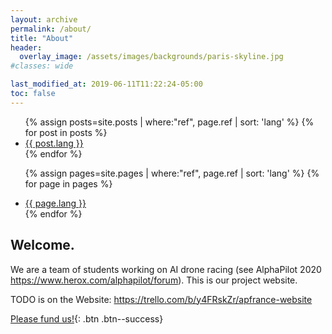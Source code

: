 ```yaml
---
layout: archive
permalink: /about/
title: "About"
header:
  overlay_image: /assets/images/backgrounds/paris-skyline.jpg
#classes: wide

last_modified_at: 2019-06-11T11:22:24-05:00
toc: false
---
```

<ul>
{% assign posts=site.posts | where:"ref", page.ref | sort: 'lang' %}
{% for post in posts %}
  <li>
    <a href="{{ post.url }}" class="{{ post.lang }}">{{ post.lang }}</a>
  </li>
{% endfor %}

{% assign pages=site.pages | where:"ref", page.ref | sort: 'lang' %}
{% for page in pages %}
  <li>
    <a href="{{ page.url }}" class="{{ page.lang }}">{{ page.lang }}</a>
  </li>
{% endfor %}
</ul>

<h2>Welcome.</h2>

We are a team of students working on AI drone racing (see AlphaPilot 2020 https://www.herox.com/alphapilot/forum).
This is our project website.

TODO is on the Website: https://trello.com/b/y4FRskZr/apfrance-website


[Please fund us!](https://thomascarstens.github.io/contact/){: .btn .btn--success}
